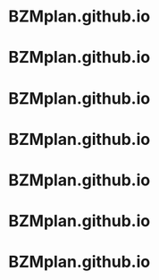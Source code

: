 # BZMplan.github.io
# BZMplan.github.io
# BZMplan.github.io
# BZMplan.github.io
# BZMplan.github.io
# BZMplan.github.io
# BZMplan.github.io
